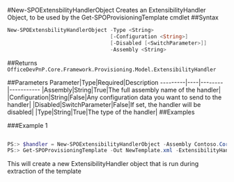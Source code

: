 #New-SPOExtensbilityHandlerObject
Creates an ExtensibilityHandler Object, to be used by the Get-SPOProvisioningTemplate cmdlet
##Syntax
```powershell
New-SPOExtensbilityHandlerObject -Type <String>
                                 [-Configuration <String>]
                                 [-Disabled [<SwitchParameter>]]
                                 -Assembly <String>
```


##Returns
```OfficeDevPnP.Core.Framework.Provisioning.Model.ExtensibilityHandler```

##Parameters
Parameter|Type|Required|Description
---------|----|--------|-----------
|Assembly|String|True|The full assembly name of the handler|
|Configuration|String|False|Any configuration data you want to send to the handler|
|Disabled|SwitchParameter|False|If set, the handler will be disabled|
|Type|String|True|The type of the handler|
##Examples

###Example 1
```powershell

PS:> $handler = New-SPOExtensibilityHandlerObject -Assembly Contoso.Core.Handlers -Type Contoso.Core.Handlers.MyExtensibilityHandler
PS:> Get-SPOProvisioningTemplate -Out NewTemplate.xml -ExtensibilityHandlers $handler
```
This will create a new ExtensibilityHandler object that is run during extraction of the template
